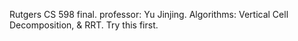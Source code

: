 
Rutgers CS 598 final. professor: Yu Jinjing. Algorithms: Vertical Cell Decomposition, &amp; RRT.
Try this first.

